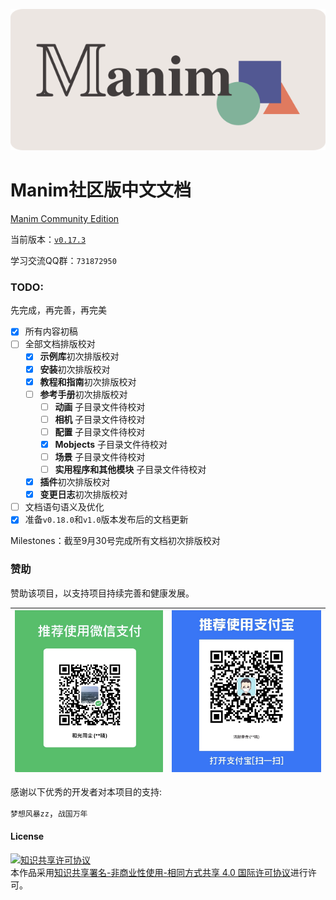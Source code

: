 
![](./static/cropped.png)

# Manim社区版中文文档

[Manim Community Edition](https://www.manim.community/)

当前版本：[`v0.17.3`](./changelogs/0.17.3-changelog.md)

学习交流QQ群：`731872950`

### TODO:

先完成，再完善，再完美

- [x] 所有内容初稿
- [ ] 全部文档排版校对
	- [x] **示例库**初次排版校对
	- [x] **安装**初次排版校对
	- [x] **教程和指南**初次排版校对
	- [ ] **参考手册**初次排版校对
		- [ ] **动画** 子目录文件待校对
		- [ ] **相机** 子目录文件待校对
		- [ ] **配置** 子目录文件待校对
		- [x] **Mobjects** 子目录文件待校对
		- [ ] **场景** 子目录文件待校对
		- [ ] **实用程序和其他模块** 子目录文件待校对
	- [x] **插件**初次排版校对
	- [x] **变更日志**初次排版校对
- [ ] 文档语句语义及优化
- [x] 准备`v0.18.0`和`v1.0`版本发布后的文档更新

Milestones：截至9月30号完成所有文档初次排版校对

### 赞助

赞助该项目，以支持项目持续完善和健康发展。

|![微信](./static/WeChat.jpg)|![支付宝](./static/Alipay.jpg)|
|----------------------------|-----------------------------|


感谢以下优秀的开发者对本项目的支持:

`梦想风暴zz`，`战国万年`


#### License

<a rel="license" href="http://creativecommons.org/licenses/by-nc-sa/4.0/"><img alt="知识共享许可协议" style="border-width:0" src="https://i.creativecommons.org/l/by-nc-sa/4.0/88x31.png" /></a><br />本作品采用<a rel="license" href="http://creativecommons.org/licenses/by-nc-sa/4.0/">知识共享署名-非商业性使用-相同方式共享 4.0 国际许可协议</a>进行许可。
